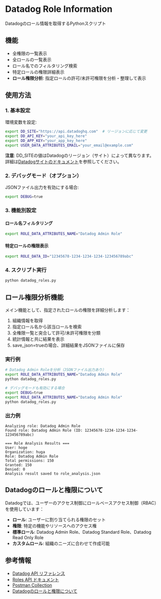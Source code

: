 # Datadog Role Information

Datadogのロール情報を取得するPythonスクリプト

## 機能

- 全権限の一覧表示
- 全ロールの一覧表示
- ロール名でのフィルタリング検索
- 特定ロールの権限詳細表示
- **ロール権限分析**: 指定ロールの許可/未許可権限を分析・整理して表示

## 使用方法

### 1. 基本設定

環境変数を設定:
```bash
export DD_SITE="https://api.datadoghq.com"  # リージョンに応じて変更
export DD_API_KEY="your_api_key_here"
export DD_APP_KEY="your_app_key_here"
export USER_DATA_ATTRIBUTES_EMAIL="your_email@example.com"
```

**注意**: DD_SITEの値はDatadogのリージョン（サイト）によって異なります。  
詳細は[Datadogサイトのドキュメント](https://docs.datadoghq.com/ja/getting_started/site/#datadog-%E3%82%B5%E3%82%A4%E3%83%88%E3%81%AB%E3%82%A2%E3%82%AF%E3%82%BB%E3%82%B9%E3%81%99%E3%82%8B)を参照してください。

### 2. デバッグモード（オプション）

JSONファイル出力を有効にする場合:
```bash
export DEBUG=true
```

### 3. 機能別設定

#### ロール名フィルタリング
```bash
export ROLE_DATA_ATTRIBUTES_NAME="Datadog Admin Role"
```

#### 特定ロールの権限表示
```bash
export ROLE_DATA_ID="12345678-1234-1234-1234-123456789abc"
```

### 4. スクリプト実行
```bash
python datadog_roles.py
```

## ロール権限分析機能

メイン機能として、指定されたロールの権限を詳細分析します：

1. 組織情報を取得
2. 指定ロール名から該当ロールを検索
3. 全権限一覧と突合して許可/未許可権限を分類
4. 統計情報と共に結果を表示
5. save_json=trueの場合、詳細結果をJSONファイルに保存

### 実行例
```bash
# Datadog Admin Roleを分析（JSONファイル出力あり）
export ROLE_DATA_ATTRIBUTES_NAME="Datadog Admin Role"
python datadog_roles.py

# デバッグモードも有効にする場合
export DEBUG=true
export ROLE_DATA_ATTRIBUTES_NAME="Datadog Admin Role"
python datadog_roles.py
```

### 出力例
```
Analyzing role: Datadog Admin Role
Found role: Datadog Admin Role (ID: 12345678-1234-1234-1234-123456789abc)

=== Role Analysis Results ===
User: hoge
Organization: huga
Role: Datadog Admin Role
Total permissions: 150
Granted: 150
Denied: 0
Analysis result saved to role_analysis.json
```

## Datadogのロールと権限について

Datadogでは、ユーザーのアクセス制御にロールベースアクセス制御（RBAC）を使用しています：

- **ロール**: ユーザーに割り当てられる権限のセット
- **権限**: 特定の機能やリソースへのアクセス権
- **標準ロール**: Datadog Admin Role、Datadog Standard Role、Datadog Read Only Role
- **カスタムロール**: 組織のニーズに合わせて作成可能

## 参考情報

- [Datadog API リファレンス](https://docs.datadoghq.com/ja/api/latest/?tab=python)
- [Roles API ドキュメント](https://docs.datadoghq.com/api/latest/roles/#list-roles)
- [Postman Collection](https://god.gw.postman.com/run-collection/20651290-809b13c1-4ada-46c1-af65-ab276c434068?action=collection%2Ffork&source=rip_markdown&collection-url=entityId%3D20651290-809b13c1-4ada-46c1-af65-ab276c434068%26entityType%3Dcollection%26workspaceId%3Dbf049f54-c695-4e91-b879-0cad1854bafa)
- [Datadogのロールと権限について](https://docs.datadoghq.com/ja/account_management/rbac/)

